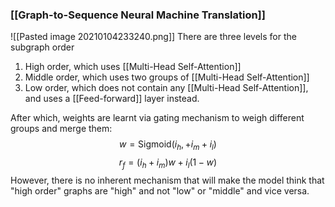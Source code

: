 ### [[Graph-to-Sequence Neural Machine Translation]]
![[Pasted image 20210104233240.png]]
There are three levels for the subgraph order
1. High order, which uses [[Multi-Head Self-Attention]]
2. Middle order, which uses two groups of [[Multi-Head Self-Attention]]
3. Low order, which does not contain any [[Multi-Head Self-Attention]], and uses a [[Feed-forward]] layer instead.

After which, weights are learnt via gating mechanism to weigh different groups and merge them:
$$w = \text{Sigmoid}(i_h, + i_m + i_l)$$$$r_f = (i_h + i_m)w + i_l(1-w)$$
However, there is no inherent mechanism that will make the model think that "high order" graphs are "high" and not "low" or "middle" and vice versa.